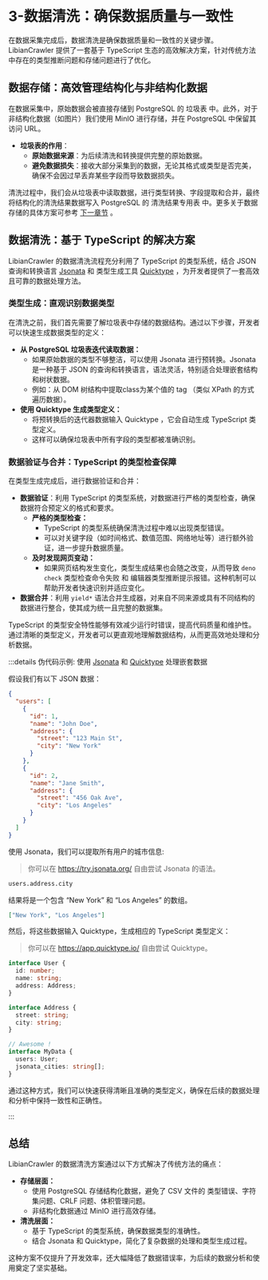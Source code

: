 # 3-数据清洗：确保数据质量与一致性

在数据采集完成后，数据清洗是确保数据质量和一致性的关键步骤。LibianCrawler 提供了一套基于 TypeScript 生态的高效解决方案，针对传统方法中存在的类型推断问题和存储问题进行了优化。

## 数据存储：高效管理结构化与非结构化数据

在数据采集中，原始数据会被直接存储到 PostgreSQL 的 垃圾表 中。此外，对于非结构化数据（如图片）我们使用 MinIO 进行存储，并在 PostgreSQL 中保留其访问 URL。

- **垃圾表的作用**：
  - **原始数据来源**：为后续清洗和转换提供完整的原始数据。
  - **避免数据损失**：接收大部分采集到的数据，无论其格式或类型是否完美，确保不会因过早丢弃某些字段而导致数据损失。

清洗过程中，我们会从垃圾表中读取数据，进行类型转换、字段提取和合并，最终将结构化的清洗结果数据写入 PostgreSQL 的 清洗结果专用表 中。更多关于数据存储的具体方案可参考 [下一章节](./when-data-storage-and-visualization.md) 。

## 数据清洗：基于 TypeScript 的解决方案

LibianCrawler 的数据清洗流程充分利用了 TypeScript 的类型系统，结合 JSON 查询和转换语言 [Jsonata](https://jsonata.org/) 和 类型生成工具 [Quicktype](https://quicktype.io/) ，为开发者提供了一套高效且可靠的数据处理方法。

### 类型生成：直观识别数据类型

在清洗之前，我们首先需要了解垃圾表中存储的数据结构。通过以下步骤，开发者可以快速生成数据类型的定义：

- **从 PostgreSQL 垃圾表迭代读取数据：**
  - 如果原始数据的类型不够整洁，可以使用 Jsonata 进行预转换。Jsonata 是一种基于 JSON 的查询和转换语言，语法灵活，特别适合处理嵌套结构和树状数据。
  - 例如：从 DOM 树结构中提取class为某个值的 tag （类似 XPath 的方式遍历数据）。
- **使用 Quicktype 生成类型定义：**
  - 将预转换后的迭代器数据输入 Quicktype ，它会自动生成 TypeScript 类型定义。
  - 这样可以确保垃圾表中所有字段的类型都被准确识别。

### 数据验证与合并：TypeScript 的类型检查保障

在类型生成完成后，进行数据验证和合并：

- **数据验证**：利用 TypeScript 的类型系统，对数据进行严格的类型检查，确保数据符合预定义的格式和要求。
  - **严格的类型检查：**
    - TypeScript 的类型系统确保清洗过程中难以出现类型错误。
    - 可以对关键字段（如时间格式、数值范围、网络地址等）进行额外验证，进一步提升数据质量。
  - **及时发现网页变动：**
    - 如果网页结构发生变化，类型生成结果也会随之改变，从而导致 `deno check` 类型检查命令失败 和 编辑器类型推断提示报错。这种机制可以帮助开发者快速识别并适应变化。
- **数据合并**：利用 `yield*` 语法合并生成器，对来自不同来源或具有不同结构的数据进行整合，使其成为统一且完整的数据集。

TypeScript 的类型安全特性能够有效减少运行时错误，提高代码质量和维护性。通过清晰的类型定义，开发者可以更直观地理解数据结构，从而更高效地处理和分析数据。

:::details 伪代码示例: 使用 [Jsonata](https://jsonata.org/) 和 [Quicktype](https://quicktype.io/) 处理嵌套数据

假设我们有以下 JSON 数据：

```json
{
  "users": [
    {
      "id": 1,
      "name": "John Doe",
      "address": {
        "street": "123 Main St",
        "city": "New York"
      }
    },
    {
      "id": 2,
      "name": "Jane Smith",
      "address": {
        "street": "456 Oak Ave",
        "city": "Los Angeles"
      }
    }
  ]
}
```

使用 Jsonata，我们可以提取所有用户的城市信息:

> 你可以在 https://try.jsonata.org/ 自由尝试 Jsonata 的语法。

```txt [jsonata]
users.address.city
```

结果将是一个包含 “New York” 和 “Los Angeles” 的数组。

```json
["New York", "Los Angeles"]
```

然后，将这些数据输入 Quicktype，生成相应的 TypeScript 类型定义：

> 你可以在 https://app.quicktype.io/ 自由尝试 Quicktype。

```typescript
interface User {
  id: number;
  name: string;
  address: Address;
}

interface Address {
  street: string;
  city: string;
}

// Awesome !
interface MyData {
  users: User;
  jsonata_cities: string[];
}
```

通过这种方式，我们可以快速获得清晰且准确的类型定义，确保在后续的数据处理和分析中保持一致性和正确性。

:::

## 总结

LibianCrawler 的数据清洗方案通过以下方式解决了传统方法的痛点：

- **存储层面：**
  - 使用 PostgreSQL 存储结构化数据，避免了 CSV 文件的 类型错误、字符集问题、CRLF 问题、体积管理问题。
  - 非结构化数据通过 MinIO 进行高效存储。
- **清洗层面：**
  - 基于 TypeScript 的类型系统，确保数据类型的准确性。
  - 结合 Jsonata 和 Quicktype，简化了复杂数据的处理和类型生成过程。

这种方案不仅提升了开发效率，还大幅降低了数据错误率，为后续的数据分析和使用奠定了坚实基础。

